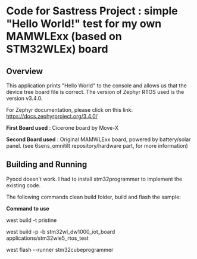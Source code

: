 # Code for Sastress Project : simple "Hello World!" test for my own MAMWLExx (based on STM32WLEx) board

## Overview
This application prints "Hello World" to the console and allows us that the device tree board file is correct. The version of Zephyr RTOS used is the version v3.4.0.

For Zephyr documentation, please click on this link: https://docs.zephyrproject.org/3.4.0/

**First Board used** :  Cicerone board by Move-X 

**Second Board used** : Original MAMWLExx board, powered by battery/solar panel. (see 6sens_omnitilt repository/hardware part, for more information)

## Building and Running
Pyocd doesn't work. I had to install stm32programmer to implement the existing code.

The following commands clean build folder, build and flash the sample:

**Command to use**

west build -t pristine

west build -p -b stm32wl_dw1000_iot_board applications/stm32wle5_rtos_test

west flash --runner stm32cubeprogrammer